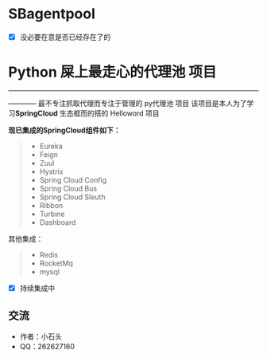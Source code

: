 # SBagentpool

- [x] 没必要在意是否已经存在了的
# Python 屎上最走心的代理池 项目

------
———— 最不专注抓取代理而专注于管理的 py代理池 项目
该项目是本人为了学习**SpringCloud** 生态框而的搭的  Helloword 项目

**现已集成的SpringCloud组件如下：**


> * Eureka
> * Feign
> * Zuul
> * Hystrix
> * Spring Cloud Config
> * Spring Cloud Bus
> * Spring Cloud Sleuth
> * Ribbon
> * Turbine
> * Dashboard

其他集成：

> * Redis
> * RocketMq
> * mysql




- [x] 持续集成中
## 交流
* 作者：小石头
* QQ：262627160
